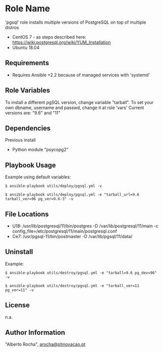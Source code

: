 Role Name
=========

'pgsql' role installs multiple versions of PostgreSQL on top of multiple distros 

* CentOS 7 - as steps described here: https://wiki.postgresql.org/wiki/YUM_Installation
* Ubuntu 18.04 


Requirements
------------

* Requires Ansible +2.2 because of managed services with 'systemd' 


Role Variables
--------------
To install a different pgSQL version, change variable "tarball". 
To set your own dbname, username and passwd, change it at role 'vars'
Current versions are: "9.6" and "11"


Dependencies
------------
Previous install 
* Python module "psycopg2"


Playbook Usage
----------------
Example using default variables:
```
$ ansible-playbook utils/deploy/pgsql.yml -v

$ ansible-playbook utils/deploy/pgsql.yml -e "tarball_url=9.6 tarball_ver=96 pg_ver=9.6-3" -v
```

File Locations
--------------
* U18: /usr/lib/postgresql/11/bin/postgres -D /var/lib/postgresql/11/main -c config_file=/etc/postgresql/11/main/postgresql.conf
* Ce7: /usr/pgsql-11/bin/postmaster -D /var/lib/pgsql/11/data/


Uninstall
---------
Example:
```
$ ansible-playbook utils/destroy/pgsql.yml -e "tarball=9.6 pg_dev=96" -v

$ ansible-playbook utils/destroy/pgsql.yml -e "tarball_ver=11 pg_ver=11" -v
```


License
-------
n.a.


Author Information
------------------
"Alberto Rocha", arocha@ptinovacao.pt
